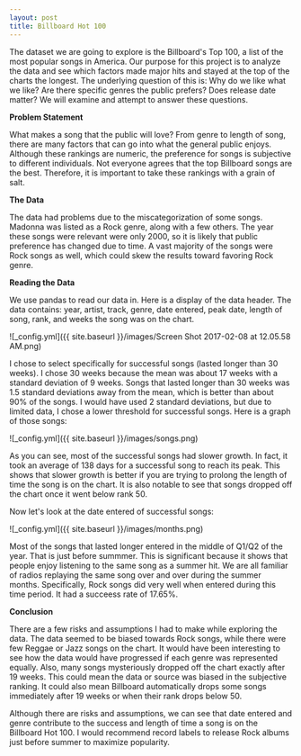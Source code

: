 ```yaml
---
layout: post
title: Billboard Hot 100
--- 
```


The dataset we are going to explore is the Billboard's Top 100, a list of the most popular songs in America. Our purpose for this project is to analyze the data and see which factors made major hits and stayed at the top of the charts the longest. The underlying question of this is: Why do we like what we like? Are there specific genres the public prefers? Does release date matter? We will examine and attempt to answer these questions.

**Problem Statement**

What makes a song that the public will love? From genre to length of song, there are many factors that can go into what the general public enjoys. Although these rankings are numeric, the preference for songs is subjective to different individuals. Not everyone agrees that the top Billboard songs are the best. Therefore, it is important to take these rankings with a grain of salt. 

**The Data**

The data had problems due to the miscategorization of some songs. Madonna was listed as a Rock genre, along with a few others. The year these songs were relevant were only 2000, so it is likely that public preference has changed due to time. A vast majority of the songs were Rock songs as well, which could skew the results toward favoring Rock genre.

**Reading the Data**

We use pandas to read our data in. Here is a display of the data header. The data contains: year, artist, track, genre, date entered, peak date, length of song, rank, and weeks the song was on the chart.

![_config.yml]({{ site.baseurl }}/images/Screen Shot 2017-02-08 at 12.05.58 AM.png)

I chose to select specifically for successful songs (lasted longer than 30 weeks). I chose 30 weeks because the mean was about 17 weeks with a standard deviation of 9 weeks. Songs that lasted longer than 30 weeks was 1.5 standard deviations away from the mean, which is better than about 90% of the songs. I would have used 2 standard deviations, but due to limited data, I chose a lower threshold for successful songs. Here is a graph of those songs:

![_config.yml]({{ site.baseurl }}/images/songs.png)

As you can see, most of the successful songs had slower growth. In fact, it took an average of 138 days for a successful song to reach its peak. This shows that slower growth is better if you are trying to prolong the length of time the song is on the chart. It is also notable to see that songs dropped off the chart once it went below rank 50.

Now let's look at the date entered of successful songs:

![_config.yml]({{ site.baseurl }}/images/months.png)

Most of the songs that lasted longer entered in the middle of Q1/Q2 of the year. That is just before summmer. This is significant because it shows that people enjoy listening to the same song as a summer hit. We are all familiar of radios replaying the same song over and over during the summer months. Specifically, Rock songs did very well when entered during this time period. It had a succeess rate of 17.65%.

**Conclusion**

There are a few risks and assumptions I had to make while exploring the data. The data seemed to be biased towards Rock songs, while there were few Reggae or Jazz songs on the chart. It would have been interesting to see how the data would have progressed if each genre was represented equally. Also, many songs mysteriously dropped off the chart exactly after 19 weeks. This could mean the data or source was biased in the subjective ranking. It could also mean Billboard automatically drops some songs immediately after 19 weeks or when their rank drops below 50.

Although there are risks and assumptions, we can see that date entered and genre contribute to the success and length of time a song is on the Billboard Hot 100. I would recommend record labels to release Rock albums just before summer to maximize popularity.

